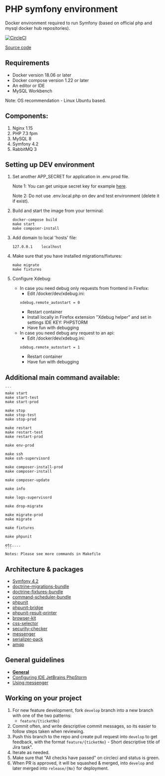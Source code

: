 # PHP symfony environment
Docker environment required to run Symfony (based on official php and mysql docker hub repositories).

[![CircleCI](https://circleci.com/gh/dimadeush/docker-nginx-php-symfony.svg?style=svg)](https://circleci.com/gh/dimadeush/docker-nginx-php-symfony)

[Source code](https://github.com/dimadeush/docker-nginx-php-symfony.git)

## Requirements
* Docker version 18.06 or later
* Docker compose version 1.22 or later
* An editor or IDE
* MySQL Workbench

Note: OS recommendation - Linux Ubuntu based.

## Components:
1. Nginx 1.15
2. PHP 7.3 fpm
3. MySQL 8
4. Symfony 4.2
5. RabbitMQ 3

## Setting up DEV environment
1. Set another APP_SECRET for application in .env.prod file.
    
    Note 1: You can get unique secret key for example [here](http://nux.net/secret).
    
    Note 2: Do not use .env.local.php on dev and test environment (delete it if exist).
2. Build and start the image from your terminal:
    ```
    docker-compose build
    make start
    make composer-install
    ```
3. Add domain to local 'hosts' file:
    ```
    127.0.0.1    localhost
    ```
4. Make sure that you have installed migrations/fixtures:
    ```
    make migrate
    make fixtures
    ```
5. Configure Xdebug:
    - In case you need debug only requests from frontend in Firefox:
        * Edit /docker/dev/xdebug.ini:
        ```
        xdebug.remote_autostart = 0
        ```
        * Restart container
        * Install locally in Firefox extension "Xdebug helper" and set in settings IDE KEY: PHPSTORM
        * Have fun with debugging
    - In case you need debug any request to an api:
        * Edit /docker/dev/xdebug.ini:
        ```
        xdebug.remote_autostart = 1
        ```
        * Restart container
        * Have fun with debugging

## Additional main command available:
    ```
    make start
    make start-test
    make start-prod
    
    make stop
    make stop-test
    make stop-prod
    
    make restart
    make restart-test
    make restart-prod
    
    make env-prod
    
    make ssh
    make ssh-supervisord
    
    make composer-install-prod
    make composer-install
    
    make composer-update
    
    make info
    
    make logs-supervisord
    
    make drop-migrate
    
    make migrate-prod
    make migrate
    
    make fixtures
    
    make phpunit
    
    etc....
    ```
    Notes: Please see more commands in Makefile

## Architecture & packages
* [Symfony 4.2](https://symfony.com)
* [doctrine-migrations-bundle](https://github.com/doctrine/DoctrineMigrationsBundle)
* [doctrine-fixtures-bundle](https://github.com/doctrine/DoctrineFixturesBundle)
* [command-scheduler-bundle](https://github.com/j-guyon/CommandSchedulerBundle)
* [phpunit](https://phpunit.de)
* [phpunit-bridge](https://github.com/symfony/phpunit-bridge)
* [phpunit-result-printer](https://github.com/mikeerickson/phpunit-pretty-result-printer)
* [browser-kit](https://github.com/symfony/browser-kit)
* [css-selector](https://github.com/symfony/css-selector)
* [security-checker](https://github.com/sensiolabs/security-checker)
* [messenger](https://symfony.com/doc/current/messenger.html)
* [serializer-pack](https://packagist.org/packages/symfony/serializer-pack)
* [amqp](https://packagist.org/packages/symfony/amqp-pack)

## General guidelines
* **[General](docs/general.md)**
* [Configuring IDE JetBrains PhpStorm](docs/phpstorm.md)
* [Using messenger](docs/messenger.md)

## Working on your project
1. For new feature development, fork `develop` branch into a new branch with one of the two patterns:
    * `feature/{ticketNo}`
2. Commit often, and write descriptive commit messages, so its easier to follow steps taken when reviewing.
3. Push this branch to the repo and create pull request into `develop` to get feedback, with the format `feature/{ticketNo}` - Short descriptive title of Jira task".
4. Iterate as needed.
5. Make sure that "All checks have passed" on circleci and status is green.
6. When PR is approved, it will be squashed & merged, into `develop` and later merged into `release/{No}` for deployment.
